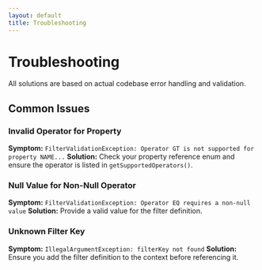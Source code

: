 ```yaml
---
layout: default
title: Troubleshooting
---
```


# Troubleshooting

All solutions are based on actual codebase error handling and validation.

## Common Issues

### Invalid Operator for Property
**Symptom:** `FilterValidationException: Operator GT is not supported for property NAME...`
**Solution:** Check your property reference enum and ensure the operator is listed in `getSupportedOperators()`.

### Null Value for Non-Null Operator
**Symptom:** `FilterValidationException: Operator EQ requires a non-null value`
**Solution:** Provide a valid value for the filter definition.

### Unknown Filter Key
**Symptom:** `IllegalArgumentException: filterKey not found`
**Solution:** Ensure you add the filter definition to the context before referencing it.
